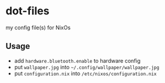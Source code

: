 # dot-files
my config file(s) for NixOs

## Usage
- add `hardware.bluetooth.enable` to hardware config
- put `wallpaper.jpg` into `~/.config/wallpaper/wallpaper.jpg`
- put `configuration.nix` into `/etc/nixos/configuration.nix`
